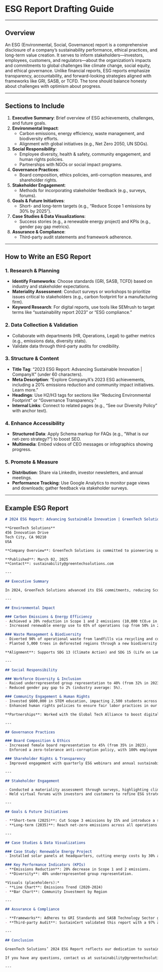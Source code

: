 # ESG Report Drafting Guide  

---

## **Overview**  
An ESG (Environmental, Social, Governance) report is a comprehensive disclosure of a company’s sustainability performance, ethical practices, and long-term value creation. It serves to inform stakeholders—investors, employees, customers, and regulators—about the organization’s impacts and commitments to global challenges like climate change, social equity, and ethical governance. Unlike financial reports, ESG reports emphasize transparency, accountability, and forward-looking strategies aligned with frameworks like GRI, SASB, or TCFD. The tone should balance honesty about challenges with optimism about progress.  

---

## **Sections to Include**  
1. **Executive Summary**: Brief overview of ESG achievements, challenges, and future goals.  
2. **Environmental Impact**:  
   - Carbon emissions, energy efficiency, waste management, and biodiversity efforts.  
   - Alignment with global initiatives (e.g., Net Zero 2050, UN SDGs).  
3. **Social Responsibility**:  
   - Employee diversity, health & safety, community engagement, and human rights policies.  
   - Partnerships with NGOs or social impact programs.  
4. **Governance Practices**:  
   - Board composition, ethics policies, anti-corruption measures, and shareholder rights.  
5. **Stakeholder Engagement**:  
   - Methods for incorporating stakeholder feedback (e.g., surveys, forums).  
6. **Goals & Future Initiatives**:  
   - Short- and long-term targets (e.g., “Reduce Scope 1 emissions by 30% by 2025”).  
7. **Case Studies & Data Visualizations**:  
   - Success stories (e.g., a renewable energy project) and KPIs (e.g., gender pay gap metrics).  
8. **Assurance & Compliance**:  
   - Third-party audit statements and framework adherence.  

---

## **How to Write an ESG Report**  

### **1. Research & Planning**  
- **Identify Frameworks**: Choose standards (GRI, SASB, TCFD) based on industry and stakeholder expectations.  
- **Materiality Assessment**: Conduct surveys or workshops to prioritize issues critical to stakeholders (e.g., carbon footprint for a manufacturing firm).  
- **Keyword Research**: For digital reports, use tools like SEMrush to target terms like “sustainability report 2023” or “ESG compliance.”  

### **2. Data Collection & Validation**  
- Collaborate with departments (HR, Operations, Legal) to gather metrics (e.g., emissions data, diversity stats).  
- Validate data through third-party audits for credibility.  

### **3. Structure & Content**  
- **Title Tag**: “2023 ESG Report: Advancing Sustainable Innovation | CompanyX” (under 60 characters).  
- **Meta Description**: “Explore CompanyX’s 2023 ESG achievements, including a 20% emissions reduction and community impact initiatives. Learn more.”  
- **Headings**: Use H2/H3 tags for sections like “Reducing Environmental Footprint” or “Governance Transparency.”  
- **Internal Links**: Connect to related pages (e.g., “See our Diversity Policy” with anchor text).  

### **4. Enhance Accessibility**  
- **Structured Data**: Apply Schema markup for FAQs (e.g., “What is our net-zero strategy?”) to boost SEO.  
- **Multimedia**: Embed videos of CEO messages or infographics showing progress.  

### **5. Promote & Measure**  
- **Distribution**: Share via LinkedIn, investor newsletters, and annual meetings.  
- **Performance Tracking**: Use Google Analytics to monitor page views and downloads; gather feedback via stakeholder surveys.  

---

## **Example ESG Report**  


```markdown
# 2024 ESG Report: Advancing Sustainable Innovation | GreenTech Solutions

**GreenTech Solutions**  
456 Innovation Drive  
Tech City, CA 90210  
USA  

**Company Overview**: GreenTech Solutions is committed to pioneering sustainable technology, aiming to minimize environmental impact and enhance community well-being through innovative solutions.  

**Published**: March 02, 2025  
**Contact**: sustainability@greentechsolutions.com  

---

## Executive Summary

In 2024, GreenTech Solutions advanced its ESG commitments, reducing Scope 1 and 2 emissions by 20% and boosting workforce diversity by 25%. Despite challenges in supply chain transparency, we maintained strong ethical governance and community engagement. Our efforts align with the UN Sustainable Development Goals (SDGs), driving long-term value. Looking forward, we target net-zero emissions by 2035 and plan to expand social impact through global mentorship programs.

---

## Environmental Impact

### Carbon Emissions & Energy Efficiency
- Achieved a 20% reduction in Scope 1 and 2 emissions (10,000 tCO₂e in 2023 to 8,000 tCO₂e in 2024), advancing our Net Zero 2050 goal.  
- Increased renewable energy use to 65% of operations (up from 50% in 2023).  

### Waste Management & Biodiversity
- Diverted 90% of operational waste from landfills via recycling and composting.  
- Planted 5,000 trees in deforested regions through a new biodiversity program.  

**Alignment**: Supports SDG 13 (Climate Action) and SDG 15 (Life on Land).  

---

## Social Responsibility

### Workforce Diversity & Inclusion
- Raised underrepresented group representation to 40% (from 32% in 2023), aligning with SDG 5 (Gender Equality).  
- Reduced gender pay gap to 2% (industry average: 5%).  

### Community Engagement & Human Rights
- Invested $600,000 in STEM education, impacting 2,500 students across 12 communities.  
- Enhanced human rights policies to ensure fair labor practices in our supply chain.  

**Partnerships**: Worked with the Global Tech Alliance to boost digital literacy in underserved areas.  

---

## Governance Practices

### Board Composition & Ethics
- Increased female board representation to 45% (from 35% in 2023).  
- Enforced a zero-tolerance anti-corruption policy, with 100% employee training completed.  

### Shareholder Rights & Transparency
- Improved engagement with quarterly ESG webinars and annual sustainability resolution votes.  

---

## Stakeholder Engagement

- Conducted a materiality assessment through surveys, highlighting climate action and data privacy as key concerns.  
- Held virtual forums with investors and customers to refine ESG strategies based on feedback.  

---

## Goals & Future Initiatives

- **Short-term (2025)**: Cut Scope 3 emissions by 15% and introduce a supplier ESG scorecard.  
- **Long-term (2035)**: Reach net-zero emissions across all operations.  

---

## Case Studies & Data Visualizations

### Case Study: Renewable Energy Project
- Installed solar panels at headquarters, cutting energy costs by 30% and emissions by 500 tCO₂e annually.  

### Key Performance Indicators (KPIs)
- **Emissions Reduction**: 20% decrease in Scope 1 and 2 emissions.  
- **Diversity**: 40% underrepresented group representation.  

*Visuals (placeholders):*  
- **Line Chart**: Emissions Trend (2020-2024)  
- **Bar Chart**: Community Investment by Region  

---

## Assurance & Compliance

- **Frameworks**: Adheres to GRI Standards and SASB Technology Sector guidelines.  
- **Third-party Audit**: SustainCert validated this report with a 97% accuracy rating.  

---

## Conclusion

GreenTech Solutions’ 2024 ESG Report reflects our dedication to sustainability, equity, and ethical governance. Through transparent reporting and stakeholder collaboration, we’re shaping a resilient future. Explore our progress and join us in building a sustainable 2025.  

If you have any questions, contact us at sustainability@greentechsolutions.com.  

---
```

